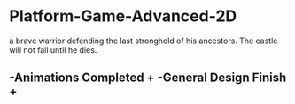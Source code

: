 # Platform-Game-Advanced-2D
 
 
 a brave warrior defending the last stronghold of his ancestors. The castle will not fall until he dies.



-Animations Completed +
-General Design Finish +
-
